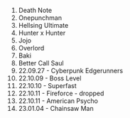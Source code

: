 1. Death Note
1. Onepunchman
1. Hellsing Ultimate
1. Hunter x Hunter
1. Jojo
1. Overlord
1. Baki
1. Better Call Saul
1. 22.09.27 - Cyberpunk Edgerunners
1. 22.10.09 - Boss Level
1. 22.10.10 - Superfast
1. 22.10.11 - Fireforce - dropped
1. 22.10.11 - American Psycho
1. 23.01.04 - Chainsaw Man